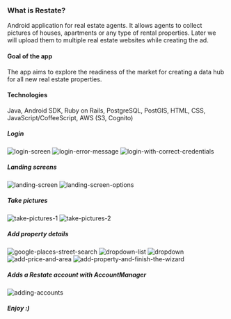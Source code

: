 ### What is Restate?

Android application for real estate agents. It allows agents to collect pictures of houses, apartments or any type of rental properties. Later we will upload them to multiple real estate websites while creating the ad.

#### Goal of the app

The app aims to explore the readiness of the market for creating a data hub for all new real estate properties.

#### Technologies

Java, Android SDK, Ruby on Rails, PostgreSQL, PostGIS, HTML, CSS, JavaScript/CoffeeScript, AWS (S3, Cognito)

##### Login

![login-screen](./screenshots/login-screen.png)
![login-error-message](./screenshots/login-error-message.png)
![login-with-correct-credentials](./screenshots/login-with-correct-credentials.png)

##### Landing screens

![landing-screen](./screenshots/landing-screen.png)
![landing-screen-options](./screenshots/landing-screen-options.png)

##### Take pictures

![take-pictures-1](./screenshots/take-pictures-1.png)
![take-pictures-2](./screenshots/take-pictures-2.png)

##### Add property details

![google-places-street-search](./screenshots/google-places-street-search.png)
![dropdown-list](./screenshots/dropdown-list.png)
![dropdown](./screenshots/dropdown.png)
![add-price-and-area](./screenshots/add-price-and-area.png)
![add-property-and-finish-the-wizard](./screenshots/add-property-and-finish-the-wizard.png)

##### Adds a Restate account with AccountManager

![adding-accounts](./screenshots/adding-accounts.png)

##### Enjoy :)
